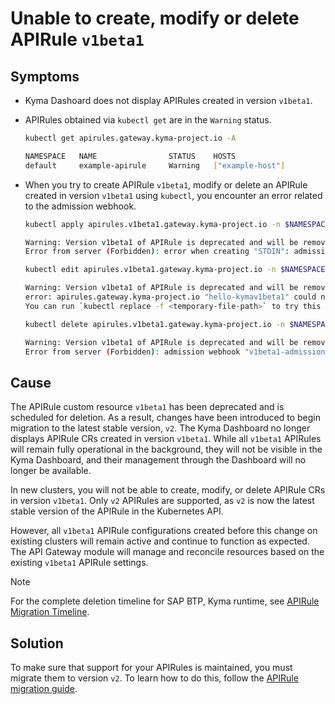 # Unable to create, modify or delete APIRule `v1beta1`

## Symptoms
- Kyma Dashoard does not display APIRules created in version `v1beta1`.

- APIRules obtained via `kubectl get` are in the `Warning` status.
  ```bash
  kubectl get apirules.gateway.kyma-project.io -A
  
  NAMESPACE   NAME                STATUS    HOSTS
  default     example-apirule     Warning   ["example-host"]
  ```
  
- When you try to create APIRule `v1beta1`, modify or delete an APIRule created in version `v1beta1` using `kubectl`, you encounter an error related to the admission webhook.
  ```bash
  kubectl apply apirules.v1beta1.gateway.kyma-project.io -n $NAMESPACE $APIRULE_NAME -oyaml
  
  Warning: Version v1beta1 of APIRule is deprecated and will be removed in future releases. Use version v2 instead.
  Error from server (Forbidden): error when creating "STDIN": admission webhook "v1beta1-admission.apirule.gateway.kyma-project.io" denied the request: v1beta1 APIRule version is no longer supported, please use v2 instead
  ```
  ```bash
  kubectl edit apirules.v1beta1.gateway.kyma-project.io -n $NAMESPACE $APIRULE_NAME -oyaml
  
  Warning: Version v1beta1 of APIRule is deprecated and will be removed in future releases. Use version v2 instead.
  error: apirules.gateway.kyma-project.io "hello-kymav1beta1" could not be patched: admission webhook "v1beta1-admission.apirule.gateway.kyma-project.io" denied the request: v1beta1 APIRule version is no longer supported, please use v2 instead
  You can run `kubectl replace -f <temporary-file-path>` to try this update again.
  ```

  ```bash
  kubectl delete apirules.v1beta1.gateway.kyma-project.io -n $NAMESPACE $APIRULE_NAME -oyaml

  Warning: Version v1beta1 of APIRule is deprecated and will be removed in future releases. Use version v2 instead.
  Error from server (Forbidden): admission webhook "v1beta1-admission.apirule.gateway.kyma-project.io" denied the request: v1beta1 APIRule version is no longer supported, please use v2 instead
  ```

## Cause
The APIRule custom resource `v1beta1` has been deprecated and is scheduled for deletion. As a result, changes have been introduced to begin migration to the latest stable version, `v2`. The Kyma Dashboard no longer displays APIRule CRs created in version `v1beta1`. While all `v1beta1` APIRules will remain fully operational in the background, they will not be visible in the Kyma Dashboard, and their management through the Dashboard will no longer be available.


In new clusters, you will not be able to create, modify, or delete APIRule CRs in version `v1beta1`. Only `v2` APIRules are supported, as `v2` is now the latest stable version of the APIRule in the Kubernetes API. 

However, all `v1beta1` APIRule configurations created before this change on existing clusters will remain active and continue to function as expected. The API Gateway module will manage and reconcile resources based on the existing `v1beta1` APIRule settings.


> [!NOTE]
>  For the complete deletion timeline for SAP BTP, Kyma runtime, see [APIRule Migration Timeline](https://help.sap.com/docs/btp/sap-business-technology-platform/apirule-migration?locale=en-US&version=Cloud#apirule-v1beta1-migration-timeline).

## Solution

To make sure that support for your APIRules is maintained, you must migrate them to version `v2`.
To learn how to do this, follow the [APIRule migration guide](../apirule-migration/README.md).

